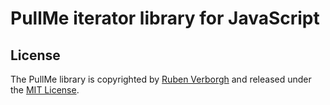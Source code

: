 # PullMe iterator library for JavaScript

## License
The PullMe library is copyrighted by [Ruben Verborgh](http://ruben.verborgh.org/)
and released under the [MIT License](http://opensource.org/licenses/MIT).
